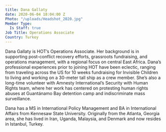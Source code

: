 ```yaml
---
title: Dana Gallaty
date: 2020-06-04 18:04:00 Z
Photo: "/uploads/Headshot_2020.jpg"
Member Type:
  Is Staff: true
Job Title: Operations Associate
Country: Turkey
---
```


Dana Gallaty is HOT’s Operations Associate. Her background is in supporting post-conflict recovery efforts, grassroots fundraising, and operations management, with a regional focus on central East Africa. Dana’s professional experiences prior to joining HOT have been eclectic, ranging from traveling across the US for 10 weeks fundraising for Invisible Children to living and working on a 30-meter tall ship as a crew member. She’s also a long-time volunteer with Amnesty International’s Security with Human Rights team, where her work has centered on protesting human rights abuses at Guantánamo Bay detention camp and indiscriminate mass surveillance. 

Dana has a MS in International Policy Management and BA in International Affairs from Kennesaw State University. Originally from the Atlanta, Georgia area, she has lived in Iran, Uganda, Malaysia, and Denmark and now resides in Istanbul, Turkey. 
